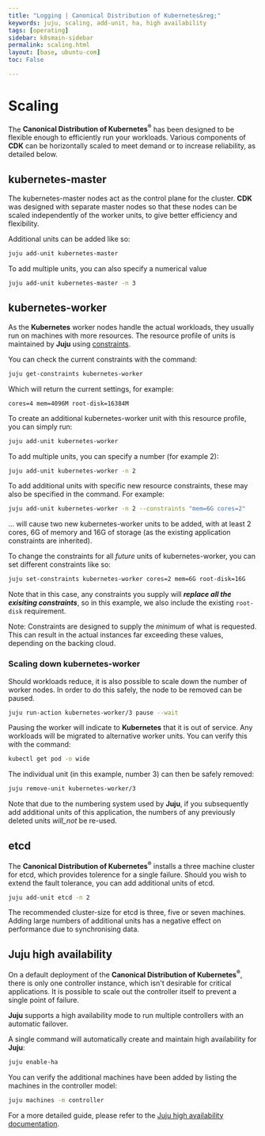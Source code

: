 ```yaml
---
title: "Logging | Canonical Distribution of Kubernetes&reg;"
keywords: juju, scaling, add-unit, ha, high availability
tags: [operating]
sidebar: k8smain-sidebar
permalink: scaling.html
layout: [base, ubuntu-com]
toc: False

---
```


# Scaling

The **Canonical Distribution of Kubernetes<sup>&reg;</sup>** has been designed
to be flexible enough to efficiently run your workloads. Various components of
**CDK** can be horizontally scaled to meet demand or to increase reliability,
as detailed below.

## kubernetes-master

The kubernetes-master nodes act as the control plane for the cluster.  **CDK**
was designed with separate master nodes so that these nodes can be scaled
independently of the worker units, to give better efficiency and flexibility.

Additional units can be added like so:

```bash
juju add-unit kubernetes-master
```
To add multiple units, you can also specify a numerical value

```bash
juju add-unit kubernetes-master -n 3
```

## kubernetes-worker

As the **Kubernetes** worker nodes handle the actual workloads, they usually
run on machines with more resources. The resource profile of units is
maintained by **Juju** using [constraints][juju-constraints].

You can check the current constraints with the command:

```bash
juju get-constraints kubernetes-worker
```
Which will return the current settings, for example:

```no-highlight
cores=4 mem=4096M root-disk=16384M
```

To create an additional kubernetes-worker unit with this resource profile, you
can simply run:

```bash
juju add-unit kubernetes-worker
```

To add multiple units, you can specify a number (for example 2):

```bash
juju add-unit kubernetes-worker -n 2
```

To add additional units with specific new resource constraints, these may also
be specified in the command. For example:

```bash
juju add-unit kubernetes-worker -n 2 --constraints "mem=6G cores=2"
```

... will cause two new kubernetes-worker units to be added, with at least 2
cores, 6G of memory and 16G of storage (as the existing application constraints
are inherited).

To change the constraints for all _future_ units of kubernetes-worker, you can
set different constraints like so:

```bash
juju set-constraints kubernetes-worker cores=2 mem=6G root-disk=16G
```

Note that in this case, any constraints you supply will ***replace all the
exisiting constraints***, so in this example, we also include the existing
`root-disk` requirement.

<div class="p-notification--information">
  <p class="p-notification__response">
    <span class="p-notification__status">Note:</span>
Constraints are designed to supply the <i>minimum</i> of what is requested. This can
result in the actual instances far exceeding these values, depending on the backing cloud.
  </p>
</div>


### Scaling down kubernetes-worker

Should workloads reduce, it is also possible to scale down the number of worker nodes.
In order to do this safely, the node to be removed can be paused.

```bash
juju run-action kubernetes-worker/3 pause --wait
```

Pausing the worker will indicate to **Kubernetes** that it is out of service.
Any workloads will be migrated to alternative worker units. You can verify this
with the command:

```bash
kubectl get pod -o wide
```

The individual unit (in this example, number 3) can then be safely removed:

```bash
juju remove-unit kubernetes-worker/3
```

Note that due to the numbering system used by **Juju**, if you subsequently add
additional units of this application, the numbers of any previously deleted
units _will_not_ be re-used.


## etcd

The **Canonical Distribution of Kubernetes<sup>&reg;</sup>** installs a three
machine cluster for etcd, which provides tolerence for a single failure. Should
you wish to extend the fault tolerance, you can add additional units of etcd.

```bash
juju add-unit etcd -n 2
```

The recommended cluster-size for etcd is three, five or seven machines. Adding
large numbers of additional units has a negative effect on performance due to
synchronising data.


## Juju high availability

On a default deployment of the **Canonical Distribution of
Kubernetes<sup>&reg;</sup>**, there is only one controller instance, which
isn't desirable for critical applications. It is possible to scale out the
controller itself to prevent a single point of failure.

**Juju** supports a high availability mode to run multiple controllers with an
automatic failover.

A single command will automatically create and maintain high availability for **Juju**:

```bash
juju enable-ha
```

You can verify the additional machines have been added by listing the machines
in the controller model:

```bash
juju machines -m controller
```

For a more detailed guide, please refer to the
[Juju high availability documentation][juju-ha].



<!-- LINKS -->

[juju-ha]: https://docs.jujucharms.com/stable/en/controllers-ha
[juju-constraints]: https://docs.jujucharms.com/stable/en/reference-constraints
